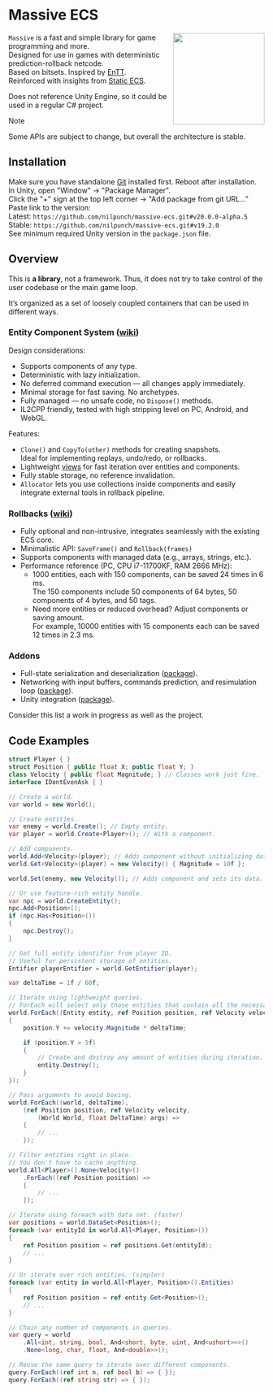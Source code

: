 # Massive ECS

<img align="right" width="180" height="180" src="https://github.com/user-attachments/assets/2a7bb2d3-75f1-43cd-8ac9-9ffb2edc0056" />

`Massive` is a fast and simple library for game programming and more.  
Designed for use in games with deterministic prediction-rollback netcode.  
Based on bitsets. Inspired by [EnTT](https://github.com/skypjack/entt).  
Reinforced with insights from [Static ECS](https://github.com/Felid-Force-Studios/StaticEcs).

Does not reference Unity Engine, so it could be used in a regular C# project.

> [!NOTE]
> Some APIs are subject to change, but overall the architecture is stable.

## Installation

Make sure you have standalone [Git](https://git-scm.com/downloads) installed first. Reboot after installation.  
In Unity, open "Window" -> "Package Manager".  
Click the "+" sign at the top left corner -> "Add package from git URL..."  
Paste link to the version:  
Latest: `https://github.com/nilpunch/massive-ecs.git#v20.0.0-alpha.5`  
Stable: `https://github.com/nilpunch/massive-ecs.git#v19.2.0`  
See minimum required Unity version in the `package.json` file.

## Overview

This is **a library**, not a framework. Thus, it does not try to take control of the user codebase or the main game loop.

It’s organized as a set of loosely coupled containers that can be used in different ways.

### Entity Component System ([wiki](https://github.com/nilpunch/massive-ecs/wiki/Entity-Component-System))

Design considerations:

- Supports components of any type.
- Deterministic with lazy initialization.
- No deferred command execution — all changes apply immediately.
- Minimal storage for fast saving. No archetypes.
- Fully managed — no unsafe code, no `Dispose()` methods.
- IL2CPP friendly, tested with high stripping level on PC, Android, and WebGL.

Features:

- `Clone()` and `CopyTo(other)` methods for creating snapshots.  
  Ideal for implementing replays, undo/redo, or rollbacks.
- Lightweight [views](https://github.com/nilpunch/massive-ecs/wiki/Entity-Component-System#views) for fast iteration over entities and components.
- Fully stable storage, no reference invalidation.
- `Allocator` lets you use collections inside components and easily integrate external tools in rollback pipeline.

### Rollbacks ([wiki](https://github.com/nilpunch/massive-ecs/wiki/Rollbacks))

- Fully optional and non-intrusive, integrates seamlessly with the existing ECS core.
- Minimalistic API: `SaveFrame()` and `Rollback(frames)`
- Supports components with managed data (e.g., arrays, strings, etc.).
- Performance reference (PC, CPU i7-11700KF, RAM 2666 MHz):  
  - 1000 entities, each with 150 components, can be saved 24 times in 6 ms.  
    The 150 components include 50 components of 64 bytes, 50 components of 4 bytes, and 50 tags.
  - Need more entities or reduced overhead? Adjust components or saving amount.  
    For example, 10000 entities with 15 components each can be saved 12 times in 2.3 ms.

### Addons

- Full-state serialization and deserialization ([package](https://github.com/nilpunch/massive-serialization)).
- Networking with input buffers, commands prediction, and resimulation loop ([package](https://github.com/nilpunch/massive-netcode)).
- Unity integration ([package](https://github.com/nilpunch/massive-unity-integration)).

Consider this list a work in progress as well as the project.

## Code Examples

```cs
struct Player { }
struct Position { public float X; public float Y; }
class Velocity { public float Magnitude; } // Classes work just fine.
interface IDontEvenAsk { }

// Create a world.
var world = new World();

// Create entities.
var enemy = world.Create(); // Empty entity.
var player = world.Create<Player>(); // With a component.

// Add components.
world.Add<Velocity>(player); // Adds component without initializing data.
world.Get<Velocity>(player) = new Velocity() { Magnitude = 10f };

world.Set(enemy, new Velocity()); // Adds component and sets its data.

// Or use feature-rich entity handle.
var npc = world.CreateEntity();
npc.Add<Position>();
if (npc.Has<Position>())
{
	npc.Destroy();
}

// Get full entity identifier from player ID.
// Useful for persistent storage of entities.
Entifier playerEntifier = world.GetEntifier(player);

var deltaTime = 1f / 60f;

// Iterate using lightweight queries.
// ForEach will select only those entities that contain all the necessary components.
world.ForEach((Entity entity, ref Position position, ref Velocity velocity) =>
{
	position.Y += velocity.Magnitude * deltaTime;

	if (position.Y > 5f)
	{
		// Create and destroy any amount of entities during iteration.
		entity.Destroy();
	}
});

// Pass arguments to avoid boxing.
world.ForEach((world, deltaTime),
	(ref Position position, ref Velocity velocity,
		(World World, float DeltaTime) args) =>
	{
		// ...
	});

// Filter entities right in place.
// You don't have to cache anything.
world.All<Player>().None<Velocity>()
	.ForEach((ref Position position) =>
	{
		// ...
	});

// Iterate using foreach with data set. (faster)
var positions = world.DataSet<Position>();
foreach (var entityId in world.All<Player, Position>())
{
	ref Position position = ref positions.Get(entityId);
	// ...
}

// Or iterate over rich entities. (simpler)
foreach (var entity in world.All<Player, Position>().Entities)
{
	ref Position position = ref entity.Get<Position>();
	// ...
}

// Chain any number of components in queries.
var query = world
	.All<int, string, bool, And<short, byte, uint, And<ushort>>>()
	.None<long, char, float, And<double>>();

// Reuse the same query to iterate over different components.
query.ForEach((ref int n, ref bool b) => { });
query.ForEach((ref string str) => { });
```
